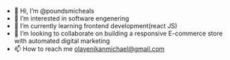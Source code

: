 - 👋 Hi, I’m @poundsmicheals
- 👀 I’m interested in software engenering
- 🌱 I’m currently learning frontend development(react JS)
- 💞️ I’m looking to collaborate on building a responsive E-commerce store with automated digital marketing
- 📫 How to reach me olayenikanmichael@gmail.com

<!---
poundsmicheals/poundsmicheals is a ✨ special ✨ repository because its `README.md` (this file) appears on your GitHub profile.
You can click the Preview link to take a look at your changes.
--->
